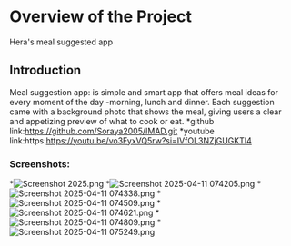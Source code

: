 # Overview of the Project
Hera's meal suggested app
## Introduction
Meal suggestion app: is simple and smart app that offers meal ideas for every moment of the day -morning, lunch and dinner.
Each suggestion came with a background photo that shows the meal, giving users a clear and appetizing preview
of what to cook or eat.
*github link:https://github.com/Soraya2005/IMAD.git
*youtube link:https:https://youtu.be/vo3FyxVQ5rw?si=IVfOL3NZjGUGKTI4



### Screenshots:
*![Screenshot 2025.png](..%2F..%2FPictures%2FScreenshot%202025.png)
*![Screenshot 2025-04-11 074205.png](..%2F..%2FPictures%2FScreenshot%202025-04-11%20074205.png)
*![Screenshot 2025-04-11 074338.png](..%2F..%2FPictures%2FScreenshot%202025-04-11%20074338.png)
*![Screenshot 2025-04-11 074509.png](..%2F..%2FPictures%2FScreenshot%202025-04-11%20074509.png)
*![Screenshot 2025-04-11 074621.png](..%2F..%2FPictures%2FScreenshot%202025-04-11%20074621.png)
*![Screenshot 2025-04-11 074809.png](..%2F..%2FPictures%2FScreenshot%202025-04-11%20074809.png)
*![Screenshot 2025-04-11 075249.png](..%2F..%2FPictures%2FScreenshot%202025-04-11%20075249.png)



